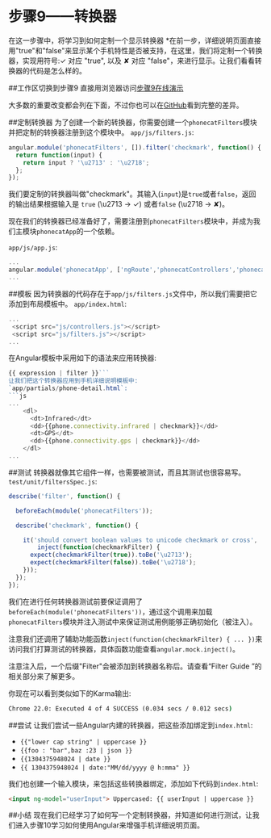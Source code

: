 # 步骤9——转换器
在这一步骤中，将学习到如何定制一个显示转换器
*在前一步，详细说明页面直接用"true"和"false"来显示某个手机特性是否被支持，在这里，我们将定制一个转换器，实现用符号:✓ 对应 "true", 以及 ✘ 对应 "false"，来进行显示。让我们看看转换器的代码是怎么样的。

##工作区切换到步骤9
直接用浏览器访问[步骤9在线演示](http://angular.github.io/angular-phonecat/step-9/app)

大多数的重要改变都会列在下面，不过你也可以在[GitHub](https://github.com/angular/angular-phonecat/compare/step-8...step-9)看到完整的差异。

##定制转换器
为了创建一个新的转换器，你需要创建一个`phonecatFilters`模块并把定制的转换器注册到这个模块中。
`app/js/filters.js`:
```js
angular.module('phonecatFilters', []).filter('checkmark', function() {
  return function(input) {
    return input ? '\u2713' : '\u2718';
  };
});
```
我们要定制的转换器叫做"checkmark"。其输入(`input`)是`true`或者`false`，返回的输出结果根据输入是 `true` (\u2713 -> ✓) 或者`false` (\u2718 -> ✘)。

现在我们的转换器已经准备好了，需要注册到`phonecatFilters`模块中，并成为我们主模块`phonecatApp`的一个依赖。

`app/js/app.js`:
```js
...
angular.module('phonecatApp', ['ngRoute','phonecatControllers','phonecatFilters']);
...
```

##模板
因为转换器的代码存在于`app/js/filters.js`文件中，所以我们需要把它添加到布局模板中。
`app/index.html`:
```js
...
 <script src="js/controllers.js"></script>
 <script src="js/filters.js"></script>
...
```
在Angular模板中采用如下的语法来应用转换器:
```js
{{ expression | filter }}```
让我们把这个转换器应用到手机详细说明模板中:
`app/partials/phone-detail.html`:
```js
...
    <dl>
      <dt>Infrared</dt>
      <dd>{{phone.connectivity.infrared | checkmark}}</dd>
      <dt>GPS</dt>
      <dd>{{phone.connectivity.gps | checkmark}}</dd>
    </dl>
...
```

##测试
转换器就像其它组件一样，也需要被测试，而且其测试也很容易写。
`test/unit/filtersSpec.js`:
```js
describe('filter', function() {

  beforeEach(module('phonecatFilters'));

  describe('checkmark', function() {

    it('should convert boolean values to unicode checkmark or cross',
        inject(function(checkmarkFilter) {
      expect(checkmarkFilter(true)).toBe('\u2713');
      expect(checkmarkFilter(false)).toBe('\u2718');
    }));
  });
});
```
我们在进行任何转换器测试前要保证调用了`beforeEach(module('phonecatFilters'))`，通过这个调用来加载`phonecatFilters`模块并注入测试中来保证测试用例能够正确初始化（被注入）。

注意我们还调用了辅助功能函数`inject(function(checkmarkFilter) { ... })`来访问我们打算测试的转换器，具体函数功能查看`angular.mock.inject()`。

注意注入后，一个后缀"Filter"会被添加到转换器名称后。请查看“Filter Guide ”的相关部分来了解更多。

你现在可以看到类似如下的Karma输出:
```cmd
Chrome 22.0: Executed 4 of 4 SUCCESS (0.034 secs / 0.012 secs)
```

##尝试
让我们尝试一些Angular内建的转换器，把这些添加绑定到`index.html`:
* `{{"lower cap string" | uppercase }}`
* `{{foo : "bar",baz :23 | json }}`
* `{{1304375948024 | date }}`
* `{{ 1304375948024 | date:"MM/dd/yyyy @ h:mma" }}`

我们也创建一个输入模块，来包括这些转换器绑定，添加如下代码到`index.html`:
```html
<input ng-model="userInput"> Uppercased: {{ userInput | uppercase }}
```

##小结
现在我们已经学习了如何写一个定制转换器，并知道如何进行测试，让我们进入步骤10学习如何使用Angular来增强手机详细说明页面。
















